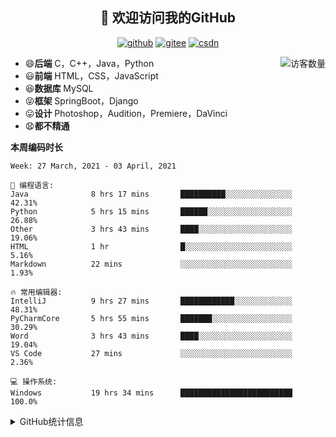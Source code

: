 <h2 align="center">👋 欢迎访问我的GitHub</h2>
<p align="center">
  <a href="https://github.com/eternidad33"><img src="https://img.shields.io/badge/GitHub-ff79c6" alt="github"></a>
  <a href="https://gitee.com/eternidad33"><img src="https://img.shields.io/badge/Gitee-fe7300" alt="gitee"></a>
  <a href="https://blog.csdn.net/qq_42907802"><img src="https://img.shields.io/badge/CSDN-cf000e" alt="csdn"></a>
</p>

<img align='right' src="https://profile-counter.glitch.me/eternidad33/count.svg" alt="访客数量"/>

- 😄**后端** C，C++，Java，Python
- 😃**前端** HTML，CSS，JavaScript
- 😆**数据库** MySQL
- 😝**框架** SpringBoot，Django
- 😛**设计** Photoshop，Audition，Premiere，DaVinci
- 😧**都不精通**

**本周编码时长**

<!--START_SECTION:waka-->
```text
Week: 27 March, 2021 - 03 April, 2021

💬 编程语言: 
Java              8 hrs 17 mins       ██████████░░░░░░░░░░░░░░░   42.31% 
Python            5 hrs 15 mins       ██████░░░░░░░░░░░░░░░░░░░   26.88% 
Other             3 hrs 43 mins       ████░░░░░░░░░░░░░░░░░░░░░   19.06% 
HTML              1 hr                █░░░░░░░░░░░░░░░░░░░░░░░░   5.16% 
Markdown          22 mins             ░░░░░░░░░░░░░░░░░░░░░░░░░   1.93%

🔥 常用编辑器: 
IntelliJ          9 hrs 27 mins       ████████████░░░░░░░░░░░░░   48.31% 
PyCharmCore       5 hrs 55 mins       ███████░░░░░░░░░░░░░░░░░░   30.29% 
Word              3 hrs 43 mins       ████░░░░░░░░░░░░░░░░░░░░░   19.04% 
VS Code           27 mins             ░░░░░░░░░░░░░░░░░░░░░░░░░   2.36%

💻 操作系统: 
Windows           19 hrs 34 mins      █████████████████████████   100.0%

```


<!--END_SECTION:waka-->




<details>
<summary>GitHub统计信息</summary>

<br/>

> 动态太少，不好意思展示
> 
> 下面的GitHub统计信息是来自于[github-readme-stats](https://github.com/anuraghazra/github-readme-stats)项目，里边有[中文文档](https://github.com/anuraghazra/github-readme-stats/blob/master/readme_cn.md)

<a href="https://github.com/eternidad33/eternidad33">
  <img align="center" src="https://github-readme-stats.anuraghazra1.vercel.app/api?username=eternidad33&show_icons=true" />
</a>
<br/>

---

*近期更新的仓库*

<a href="https://github.com/eternidad33/eternidad33">
  <img align="center" src="https://github-readme-stats.anuraghazra1.vercel.app/api/pin/?username=eternidad33&repo=eternidad33" />
</a>    
<a href="https://gitee.com/eternidad33/leetcode">
  <img align="center" src="https://github-readme-stats.anuraghazra1.vercel.app/api/pin/?username=eternidad33&repo=leetcode" />
</a>

<br/>

<br/>

[![eternidad33's contribution graph as a Game of Life](https://github4life.herokuapp.com/eternidad33.gif)](https://github4life.herokuapp.com/eternidad33)

</details>


